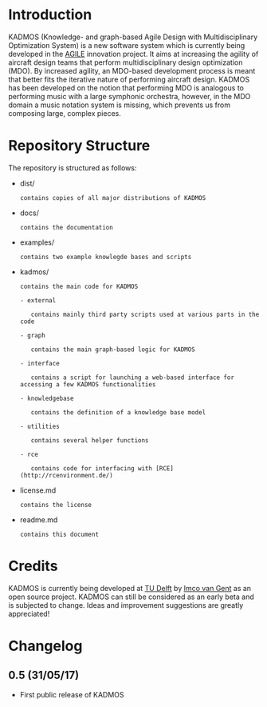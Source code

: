 Introduction
=============

KADMOS (Knowledge- and graph-based Agile Design with Multidisciplinary Optimization System) is a new software system which is currently being developed in the [AGILE](http://www.agile-project.eu/) innovation project. It aims at increasing the agility of aircraft design teams that perform multidisciplinary design optimization (MDO). By increased agility, an MDO-based development process is meant that better fits the iterative nature of performing aircraft design. KADMOS has been developed on the notion that performing MDO is analogous to performing music with a large symphonic orchestra, however, in the MDO domain a music notation system is missing, which prevents us from composing large, complex pieces. 

Repository Structure
====================

The repository is structured as follows:

- dist/

	  contains copies of all major distributions of KADMOS

- docs/

      contains the documentation

- examples/

      contains two example knowlegde bases and scripts
	  
	 
- kadmos/

      contains the main code for KADMOS

      - external

         contains mainly third party scripts used at various parts in the code

      - graph

         contains the main graph-based logic for KADMOS

      - interface

         contains a script for launching a web-based interface for accessing a few KADMOS functionalities

      - knowledgebase

         contains the definition of a knowledge base model

      - utilities

         contains several helper functions

      - rce

         contains code for interfacing with [RCE](http://rcenvironment.de/)

- license.md

      contains the license

- readme.md

      contains this document


Credits
=======

KADMOS is currently being developed at [TU Delft](https://tudelft.nl) by [Imco van Gent](https://bitbucket.org/imcovangent/) as an open source project. KADMOS can still be considered as an early beta and is subjected to change. Ideas and improvement suggestions are greatly appreciated!


Changelog
=========

## 0.5 (31/05/17)

- First public release of KADMOS